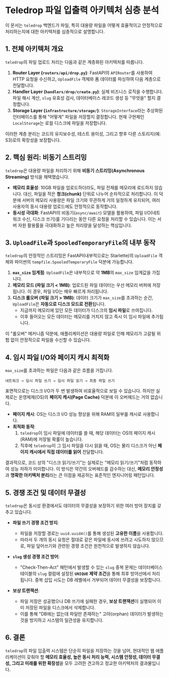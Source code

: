 
# Teledrop 파일 입출력 아키텍처 심층 분석

이 문서는 `teledrop` 백엔드가 파일, 특히 대용량 파일을 어떻게 효율적이고 안정적으로 처리하는지에 대한 아키텍처를 심층적으로 설명합니다.

## 1. 전체 아키텍처 개요

`teledrop`의 파일 업로드 처리는 다음과 같은 계층화된 아키텍처를 따릅니다.

1.  **Router Layer (`routers/api/drop.py`)**: FastAPI의 `APIRouter`를 사용하여 HTTP 요청을 수신하고, `UploadFile` 객체와 폼 데이터를 파싱하여 다음 계층으로 전달합니다.
2.  **Handler Layer (`handlers/drop/create.py`)**: 실제 비즈니스 로직을 수행합니다. 파일 해시 계산, `slug` 유효성 검사, 데이터베이스 레코드 생성 등 "무엇을" 할지 결정합니다.
3.  **Storage Layer (`infrastructure/storage/`)**: `StorageInterface`라는 추상화된 인터페이스를 통해 "어떻게" 파일을 저장할지 결정합니다. 현재 구현체인 `LocalStorage`는 로컬 디스크에 파일을 저장합니다.

이러한 계층 분리는 코드의 유지보수성, 테스트 용이성, 그리고 향후 다른 스토리지(예: S3)로의 확장성을 보장합니다.

## 2. 핵심 원리: 비동기 스트리밍

`teledrop`은 대용량 파일을 처리하기 위해 **비동기 스트리밍(Asynchronous Streaming)** 방식을 채택했습니다.

-   **메모리 효율성**: 10GB 파일을 업로드하더라도, 파일 전체를 메모리에 로드하지 않습니다. 대신, 파일을 작은 **청크(chunk)** 단위로 나누어 순차적으로 처리합니다. 이 덕분에 서버의 메모리 사용량은 파일 크기와 무관하게 거의 일정하게 유지되어, 여러 사용자의 동시 대용량 업로드에도 안정적으로 동작합니다.
-   **동시성 극대화**: FastAPI의 비동기(`async/await`) 모델을 활용하여, 파일 I/O(네트워크 수신, 디스크 쓰기)를 기다리는 동안 다른 요청을 처리할 수 있습니다. 이는 서버 자원 활용률을 극대화하고 높은 처리량을 달성하는 핵심입니다.

## 3. `UploadFile`과 `SpooledTemporaryFile`의 내부 동작

`teledrop`의 안정적인 스트리밍은 FastAPI(내부적으로는 Starlette)의 `UploadFile` 객체와 파이썬의 `tempfile.SpooledTemporaryFile` 덕분에 가능합니다.

1.  **`max_size` 임계점**: `UploadFile`은 내부적으로 약 **1MB**의 `max_size` 임계값을 가집니다.
2.  **메모리 모드 (파일 크기 < 1MB)**: 업로드된 파일 데이터는 우선 메모리 버퍼에 저장됩니다. 이 경우, 파일 I/O는 매우 빠르게 처리됩니다.
3.  **디스크 롤오버 (파일 크기 > 1MB)**: 데이터 크기가 `max_size`를 초과하는 순간, `UploadFile`은 **자동으로 디스크 모드로 전환**됩니다.
    -   지금까지 메모리에 있던 모든 데이터가 디스크의 **임시 파일**로 쓰여집니다.
    -   이후 들어오는 모든 데이터는 메모리를 거치지 않고 즉시 이 임시 파일에 추가됩니다.

이 "롤오버" 메커니즘 덕분에, 애플리케이션은 대용량 파일로 인해 메모리가 고갈될 위험 없이 안정적으로 파일을 수신할 수 있습니다.

## 4. 임시 파일 I/O와 페이지 캐시 최적화

`max_size`를 초과하는 파일은 다음과 같은 흐름을 거칩니다.

`네트워크 → 임시 파일 쓰기 → 임시 파일 읽기 → 최종 파일 쓰기`

표면적으로는 디스크 I/O가 두 번 발생하여 비효율적으로 보일 수 있습니다. 하지만 실제로는 운영체제(OS)의 **페이지 캐시(Page Cache)** 덕분에 이 오버헤드는 거의 없습니다.

-   **페이지 캐시**: OS는 디스크 I/O 성능 향상을 위해 RAM의 일부를 캐시로 사용합니다.
-   **최적화 동작**:
    1.  `teledrop`이 임시 파일에 데이터를 쓸 때, 해당 데이터는 OS의 페이지 캐시(RAM)에 저장될 확률이 높습니다.
    2.  직후에 `teledrop`이 그 임시 파일을 다시 읽을 때, OS는 물리 디스크가 아닌 **페이지 캐시에서 직접 데이터를 읽어** 전달합니다.

결과적으로, 코드 상의 "디스크 읽기/쓰기"는 실제로는 "메모리 읽기/쓰기"처럼 동작하여 성능 저하가 미미합니다. 이 방식은 약간의 오버헤드를 감수하는 대신, **메모리 안정성**과 **명확한 아키텍처 분리**라는 큰 이점을 제공하는 표준적인 엔지니어링 패턴입니다.

## 5. 경쟁 조건 및 데이터 무결성

`teledrop`은 동시성 환경에서도 데이터의 무결성을 보장하기 위한 여러 방어 장치를 갖추고 있습니다.

-   **파일 쓰기 경쟁 조건 방지**:
    -   파일을 저장할 경로는 `uuid.uuid4()`를 통해 생성된 **고유한 이름**을 사용합니다.
    -   따라서 두 개의 동시 요청은 절대로 같은 파일에 동시에 쓰려고 시도하지 않으므로, 파일 덮어쓰기와 관련된 경쟁 조건은 원천적으로 발생하지 않습니다.

-   **`slug` 생성 경쟁 조건 방어**:
    -   "Check-Then-Act" 패턴에서 발생할 수 있는 `slug` 중복 문제는 데이터베이스 테이블의 `slug` 컬럼에 설정된 **`UNIQUE` 제약 조건**을 통해 최후 방어선에서 처리됩니다. 중복 삽입 시도는 DB 레벨에서 거부되어 데이터 무결성을 보장합니다.

-   **보상 트랜잭션**:
    -   파일 저장은 성공했으나 DB 쓰기에 실패한 경우, **보상 트랜잭션**이 실행되어 이미 저장된 파일을 디스크에서 삭제합니다.
    -   이를 통해 "DB에는 없는데 파일만 존재하는" 고아(orphan) 데이터가 발생하는 것을 방지하고 시스템의 일관성을 유지합니다.

## 6. 결론

`teledrop`의 파일 입출력 시스템은 단순히 파일을 저장하는 것을 넘어, 현대적인 웹 애플리케이션이 갖춰야 할 **메모리 효율성, 높은 동시 처리 능력, 시스템 안정성, 데이터 무결성, 그리고 미래를 위한 확장성**을 모두 고려한 견고하고 정교한 아키텍처의 결과물입니다.
